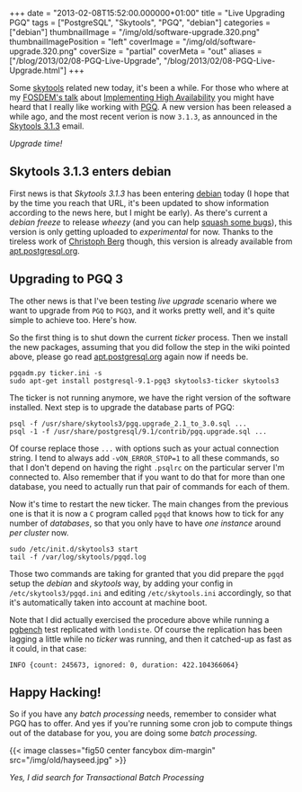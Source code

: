+++
date = "2013-02-08T15:52:00.000000+01:00"
title = "Live Upgrading PGQ"
tags = ["PostgreSQL", "Skytools", "PGQ", "debian"]
categories = ["debian"]
thumbnailImage = "/img/old/software-upgrade.320.png"
thumbnailImagePosition = "left"
coverImage = "/img/old/software-upgrade.320.png"
coverSize = "partial"
coverMeta = "out"
aliases = ["/blog/2013/02/08-PGQ-Live-Upgrade",
           "/blog/2013/02/08-PGQ-Live-Upgrade.html"]
+++

Some 
[skytools](http://skytools.projects.pgfoundry.org/skytools-3.0/doc/) related new today, it's been a while. For those who where at
my 
[FOSDEM's talk](http://tapoueh.org/blog/2013/02/04-Another-great-FOSDEM.html) about 
[Implementing High Availability](https://fosdem.org/2013/schedule/event/postgresql_implementing_high_availability/) you might have heard
that I really like working with 
[PGQ](http://wiki.postgresql.org/wiki/Skytools#PgQ). A new version has been released a while
ago, and the most recent verion is now 
`3.1.3`, as announced in the
[Skytools 3.1.3](http://www.postgresql.org/message-id/CACMqXCLD2je5VFqUCzjwC2s5QQVYLe6-4awJaRvqLSBEVw8_MQ@mail.gmail.com) email.


*Upgrade time!*

## Skytools 3.1.3 enters debian

First news is that 
*Skytools 3.1.3* has been entering 
[debian](http://packages.debian.org/search?keywords=skytools3) today (I hope
that by the time you reach that URL, it's been updated to show information
according to the news here, but I might be early). As there's current a
*debian freeze* to release 
*wheezy* (and you can help 
[squash some bugs](http://www.debian.org/News/2012/20121110)), this
version is only getting uploaded to 
*experimental* for now. Thanks to the
tireless work of 
[Christoph Berg](http://www.df7cb.de/blog/2012/apt.postgresql.org.html) though, this version is already available
from 
[apt.postgresql.org](https://wiki.postgresql.org/wiki/Apt).


## Upgrading to PGQ 3

The other news is that I've been testing 
*live upgrade* scenario where we want
to upgrade from 
`PGQ` to 
`PGQ3`, and it works pretty well, and it's quite simple
to achieve too. Here's how.

So the first thing is to shut down the current 
*ticker* process. Then we
install the new packages, assuming that you did follow the step in the wiki
pointed above, please go read 
[apt.postgresql.org](https://wiki.postgresql.org/wiki/Apt) again now if needs be.

~~~
pgqadm.py ticker.ini -s
sudo apt-get install postgresql-9.1-pgq3 skytools3-ticker skytools3
~~~


The ticker is not running anymore, we have the right version of the software
installed. Next step is to upgrade the database parts of PGQ:

~~~
psql -f /usr/share/skytools3/pgq.upgrade_2.1_to_3.0.sql ...
psql -1 -f /usr/share/postgresql/9.1/contrib/pgq.upgrade.sql ...
~~~


Of course replace those 
`...` with options such as your actual connection
string. I tend to always add 
`-vON_ERROR_STOP=1` to all these
commands, so that I don't depend on having the right 
`.psqlrc` on the
particular server I'm connected to. Also remember that if you want to do
that for more than one database, you need to actually run that pair of
commands for each of them.

Now it's time to restart the new ticker. The main changes from the previous
one is that it is now a 
`C` program called 
`pgqd` that knows how to tick for any
number of 
*databases*, so that you only have to have 
*one instance* around 
*per
cluster* now.

~~~
sudo /etc/init.d/skytools3 start
tail -f /var/log/skytools/pgqd.log
~~~


Those two commands are taking for granted that you did prepare the 
`pgqd`
setup the 
*debian* and 
*skytools* way, by adding your config in
`/etc/skytools3/pgqd.ini` and editing 
`/etc/skytools.ini` accordingly, so that
it's automatically taken into account at machine boot.

Note that I did actually exercised the procedure above while running a
[pgbench](http://www.postgresql.org/docs/9.2/static/pgbench.html) test replicated with 
`londiste`. Of course the replication has been
lagging a little while no 
*ticker* was running, and then it catched-up as fast
as it could, in that case:

~~~
INFO {count: 245673, ignored: 0, duration: 422.104366064}
~~~



## Happy Hacking!

So if you have any 
*batch processing* needs, remember to consider what PGQ has
to offer. And yes if you're running some cron job to compute things out of
the database for you, you are doing some 
*batch processing*.


{{< image classes="fig50 center fancybox dim-margin" src="/img/old/hayseed.jpg" >}}


*Yes, I did search for Transactional Batch Processing*